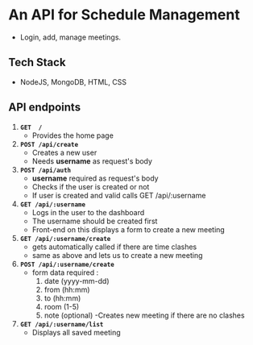 # An API for Schedule Management

- Login, add, manage meetings.

## Tech Stack

- NodeJS, MongoDB, HTML, CSS

## API endpoints

1. **`GET  /`**     
   - Provides the home page
2. **`POST /api/create`**  
   - Creates a new user
   - Needs **username** as request's body
3. **`POST /api/auth`**
   - **username** required as request's body
   - Checks if the user is created or not
   - If user is created and valid calls GET /api/:username
4. **`GET /api/:username`** 
   - Logs in the user to the dashboard
   - The username should be created first
   - Front-end on this displays a form to create a new meeting
5. **`GET /api/:username/create`**
   - gets automatically called if there are time clashes 
   - same as above and lets us to create a new meeting
5. **`POST /api/:username/create`**
   - form data required : 
        1. date (yyyy-mm-dd)
        2. from (hh:mm)
        3. to (hh:mm)
        4. room (1-5)
        5. note (optional)
   -Creates new meeting if there are no clashes
6. **`GET /api/:username/list`**
    - Displays all saved meeting